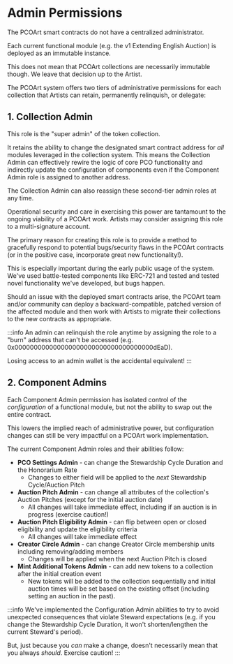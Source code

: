 # Admin Permissions

The PCOArt smart contracts do not have a centralized administrator.

Each current functional module (e.g. the v1 Extending English Auction) is deployed as an immutable instance.&#x20;

This does not mean that PCOArt collections are necessarily immutable though. We leave that decision up to the Artist. &#x20;

The PCOArt system offers two tiers of administrative permissions for each collection that Artists can retain, permanently relinquish, or delegate:

## 1. Collection Admin

This role is the "super admin" of the token collection.&#x20;

It retains the ability to change the designated smart contract address for _all_ modules leveraged in the collection system. This means the Collection Admin can effectively rewire the logic of core PCO functionality and indirectly update the configuration of components even if the Component Admin role is assigned to another address.

The Collection Admin can also reassign these second-tier admin roles at any time.

Operational security and care in exercising this power are tantamount to the ongoing viability of a PCOArt work. Artists may consider assigning this role to a multi-signature account.&#x20;

The primary reason for creating this role is to provide a method to gracefully respond to potential bugs/security flaws in the PCOArt contracts (or in the positive case, incorporate great new functionality!).&#x20;

This is especially important during the early public usage of the system. We've used battle-tested components like ERC-721 and tested and tested novel functionality we've developed, but bugs happen.

Should an issue with the deployed smart contracts arise, the PCOArt team and/or community can deploy a backward-compatible, patched version of the affected module and then work with Artists to migrate their collections to the new contracts as appropriate.

:::info
An admin can relinquish the role anytime by assigning the role to a "burn" address that can't be accessed (e.g. 0x000000000000000000000000000000000000dEaD).

Losing access to an admin wallet is the accidental equivalent!
:::

## 2. Component Admins

Each Component Admin permission has isolated control of the _configuration_ of a functional module, but not the ability to swap out the entire contract.&#x20;

This lowers the implied reach of administrative power, but configuration changes can still be very impactful on a PCOArt work implementation.&#x20;

The current Component Admin roles and their abilities follow:

- **PCO Settings Admin** - can change the Stewardship Cycle Duration and the Honorarium Rate
  - Changes to either field will be applied to the _next_ Stewardship Cycle/Auction Pitch
- **Auction Pitch Admin** - can change all attributes of the collection's Auction Pitches (except for the initial auction date)
  - All changes will take immediate effect, including if an auction is in progress (exercise caution!)
- **Auction Pitch Eligibility Admin** - can flip between open or closed eligibility and update the eligibility criteria
  - All changes will take immediate effect
- **Creator Circle Admin** - can change Creator Circle membership units including removing/adding members
  - Changes will be applied when the next Auction Pitch is closed
- **Mint Additional Tokens Admin** - can add new tokens to a collection after the initial creation event
  - New tokens will be added to the collection sequentially and initial auction times will be set based on the existing offset (including setting an auction in the past).&#x20;

:::info
We've implemented the Configuration Admin abilities to try to avoid unexpected consequences that violate Steward expectations (e.g. if you change the Stewardship Cycle Duration, it won't shorten/lengthen the current Steward's period).&#x20;

But, just because you _can_ make a change, doesn't necessarily mean that you always _should_. Exercise caution!
:::
